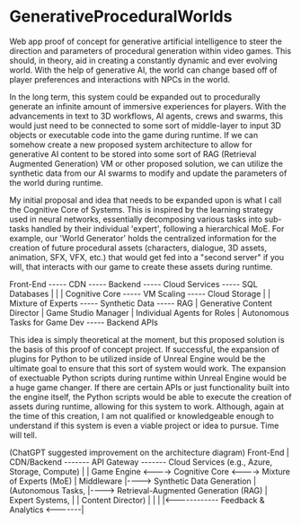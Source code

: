 # GenerativeProceduralWorlds
Web app proof of concept for generative artificial intelligence to steer the direction and parameters of procedural generation within video games. This should, in theory, aid in creating a constantly dynamic and ever evolving world.
With the help of generative AI, the world can change based off of player preferences and interactions with NPCs in the world.

In the long term, this system could be expanded out to procedurally generate an infinite amount of immersive experiences for players. With the advancements in text to 3D workflows, AI agents, crews and swarms, this would just need
to be connected to some sort of middle-layer to input 3D objects or executable code into the game during runtime. If we can somehow create a new proposed system architecture to allow for generative AI content to be stored into some
sort of RAG (Retrieval Augmented Generation) VM or other proposed solution, we can utilize the synthetic data from our AI swarms to modify and update the parameters of the world during runtime.

My initial proposal and idea that needs to be expanded upon is what I call the Cognitive Core of Systems. This is inspired by the learning strategy used in neural networks, essentially decomposing various tasks into sub-tasks handled
by their individual 'expert', following a hierarchical MoE. For example, our 'World Generator' holds the centralized information for the creation of future procedural assets (characters, dialogue, 3D assets, animation, SFX, VFX, etc.)
that would get fed into a "second server" if you will, that interacts with our game to create these assets during runtime.

Front-End ----- CDN ----- Backend ----- Cloud Services ----- SQL Databases
                             |                |                   |
                      Cognitive Core ----- VM Scaling ----- Cloud Storage
                             |                                     |
                    Mixture of Experts ----- Synthetic Data ----- RAG
                             |
                Generative Content Director
                             |
                     Game Studio Manager
                             |
                Individual Agents for Roles
                             |
              Autonomous Tasks for Game Dev ----- Backend APIs


This idea is simply theoretical at the moment, but this proposed solution is the basis of this proof of concept project. If successful, the expansion of plugins for Python to be utilized inside of Unreal Engine would be the ultimate
goal to ensure that this sort of system would work. The expansion of exectuable Python scripts during runtime within Unreal Engine would be a huge game changer. If there are certain APIs or just functionality built into the engine
itself, the Python scripts would be able to execute the creation of assets during runtime, allowing for this system to work. Although, again at the time of this creation, I am not qualified or knowledgeable enough to understand if
this system is even a viable project or idea to pursue. Time will tell.

(ChatGPT suggested improvement on the architecture diagram)
 Front-End
      |
 CDN/Backend ------- API Gateway ------- Cloud Services (e.g., Azure, Storage, Compute)
      |                                           |
 Game Engine <----> Cognitive Core <----> Mixture of Experts (MoE)
      |                 Middleware                |----> Synthetic Data Generation
      |                (Autonomous Tasks,         |----> Retrieval-Augmented Generation (RAG)
      |                 Expert Systems,           |
      |                 Content Director)         |
      |                                           |
      |<------------ Feedback & Analytics <-------|

